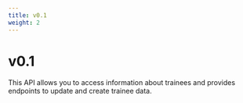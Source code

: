 ```yaml
---
title: v0.1
weight: 2
---
```


# v0.1

This API allows you to access information about trainees and provides endpoints to update and create trainee data.

